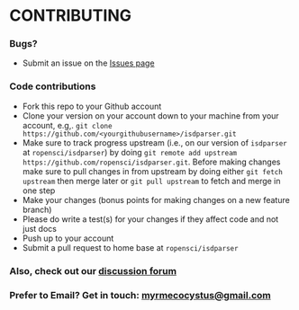 # CONTRIBUTING #

### Bugs?

* Submit an issue on the [Issues page](https://github.com/ropensci/isdparser/issues)

### Code contributions

* Fork this repo to your Github account
* Clone your version on your account down to your machine from your account, e.g,. `git clone https://github.com/<yourgithubusername>/isdparser.git`
* Make sure to track progress upstream (i.e., on our version of `isdparser` at `ropensci/isdparser`) by doing `git remote add upstream https://github.com/ropensci/isdparser.git`. Before making changes make sure to pull changes in from upstream by doing either `git fetch upstream` then merge later or `git pull upstream` to fetch and merge in one step
* Make your changes (bonus points for making changes on a new feature branch)
* Please do write a test(s) for your changes if they affect code and not just docs
* Push up to your account
* Submit a pull request to home base at `ropensci/isdparser`

### Also, check out our [discussion forum](https://discuss.ropensci.org)

### Prefer to Email? Get in touch: [myrmecocystus@gmail.com](mailto:myrmecocystus@gmail.com)
